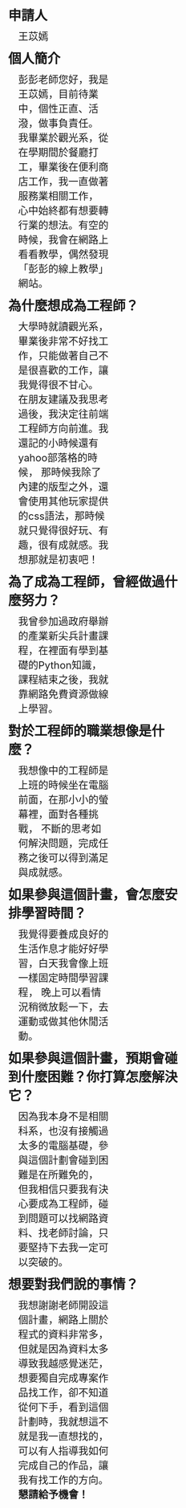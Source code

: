<!DOCTYPE html>
<html>
<head>
    <meta charset="utf-8"></meta>
	<title>Mypage</title>
	<style type="text/css">
	.title{font-weight:bold;font-size:26px;margin-left:150px}
	.content{padding-left:20px;padding-top:10px;padding-bottom:10px;font-size:20px;margin-left:150px;margin-right:150px}
	</style>
</head>
<body>
	<div class="title">申請人</div>
	<div class="content">王苡嫣</div>
	<div class="title">個人簡介</div>
	<div class="content">
	彭彭老師您好，我是王苡嫣，目前待業中，個性正直、活潑，做事負責任。
	我畢業於觀光系，從在學期間於餐廳打工，畢業後在便利商店工作，我一直做著服務業相關工作，
	心中始終都有想要轉行業的想法。有空的時候，我會在網路上看看教學，偶然發現「彭彭的線上教學」網站。
	</div>
	<div class="title">為什麼想成為工程師？</div>
	<div class="content">
	大學時就讀觀光系，畢業後非常不好找工作，只能做著自己不是很喜歡的工作，讓我覺得很不甘心。
	在朋友建議及我思考過後，我決定往前端工程師方向前進。我還記的小時候還有yahoo部落格的時候，
	那時候我除了內建的版型之外，還會使用其他玩家提供的css語法，那時候就只覺得很好玩、有趣，很有成就感。我想那就是初衷吧！
	</div>
	<div class="title">為了成為工程師，曾經做過什麼努力？</div>
	<div class="content">
	我曾參加過政府舉辦的產業新尖兵計畫課程，在裡面有學到基礎的Python知識，
	課程結束之後，我就靠網路免費資源做線上學習。
	</div>
	<div class="title">對於工程師的職業想像是什麼？</div>
	<div class="content">
	我想像中的工程師是上班的時候坐在電腦前面，在那小小的螢幕裡，面對各種挑戰，
	不斷的思考如何解決問題，完成任務之後可以得到滿足與成就感。
	</div>
	<div class="title">如果參與這個計畫，會怎麼安排學習時間？</div>
	<div class="content">
	我覺得要養成良好的生活作息才能好好學習，白天我會像上班一樣固定時間學習課程，
	晚上可以看情況稍微放鬆一下，去運動或做其他休閒活動。
	</div>
	<div class="title">如果參與這個計畫，預期會碰到什麼困難？你打算怎麼解決它？</div>
	<div class="content">
	因為我本身不是相關科系，也沒有接觸過太多的電腦基礎，參與這個計劃會碰到困難是在所難免的，
但我相信只要我有決心要成為工程師，碰到問題可以找網路資料、找老師討論，只要堅持下去我一定可以突破的。
	</div>
	<div class="title">想要對我們說的事情？</div>
	<div class="content">
	我想謝謝老師開設這個計畫，網路上關於程式的資料非常多，但就是因為資料太多導致我越感覺迷茫，
	想要獨自完成專案作品找工作，卻不知道從何下手，看到這個計劃時，我就想這不就是我一直想找的，
	可以有人指導我如何完成自己的作品，讓我有找工作的方向。<b>懇請給予機會！</b>
	</div>
</body>
</html>
